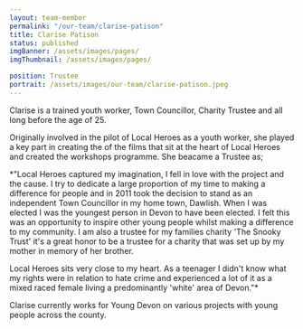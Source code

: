 ```yaml
---
layout: team-member
permalink: "/our-team/clarise-patison"
title: Clarise Patison
status: published
imgBanner: /assets/images/pages/
imgThumbnail: /assets/images/pages/

position: Trustee
portrait: /assets/images/our-team/clarise-patison.jpeg
---
```


Clarise is a trained youth worker, Town Councillor, Charity Trustee and all long before the age of 25.

Originally involved in the pilot of Local Heroes as a youth worker, she played a key part in creating the of the films that sit at the heart of Local Heroes and created the workshops programme.  She beacame a Trustee as;

*"Local Heroes captured my imagination, I fell in love with the project and the cause.  I try to dedicate a large proportion of my time to making a difference for people and in 2011 took the decision to stand as an independent Town Councillor in my home town, Dawlish. When I was elected I was the youngest person in Devon to have been elected. I felt this was an opportunity to inspire other young people whilst making a difference to my community. I am also a trustee for my families charity 'The Snooky Trust' it's a great honor to be a trustee for a charity that was set up by my mother in memory of her brother.

Local Heroes sits very close to my heart. As a teenager I didn't know what my rights were in relation to hate crime and experienced a lot of it as a mixed raced female living a predominantly 'white' area of Devon."*

Clarise currently works for Young Devon on various projects with young people across the county.
